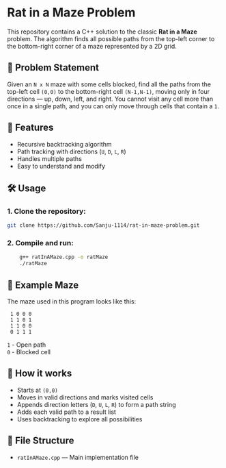 # Rat in a Maze Problem

This repository contains a C++ solution to the classic **Rat in a Maze** problem. The algorithm finds all possible paths from the top-left corner to the bottom-right corner of a maze represented by a 2D grid.

## 🧠 Problem Statement

Given an `N x N` maze with some cells blocked, find all the paths from the top-left cell `(0,0)` to the bottom-right cell `(N-1,N-1)`, moving only in four directions — up, down, left, and right. You cannot visit any cell more than once in a single path, and you can only move through cells that contain a `1`.

## 🚀 Features

- Recursive backtracking algorithm
- Path tracking with directions (`U`, `D`, `L`, `R`)
- Handles multiple paths
- Easy to understand and modify

## 🛠️ Usage

### 1. Clone the repository:
```bash
git clone https://github.com/Sanju-1114/rat-in-maze-problem.git

```

### 2.  Compile and run:
```bash
    g++ ratInAMaze.cpp -o ratMaze
    ./ratMaze
```


## 🧩 Example Maze

The maze used in this program looks like this:
   ```
    1 0 0 0
    1 1 0 1
    1 1 0 0
    0 1 1 1

  ```  

`1` - Open path  
`0` - Blocked cell  

## 🧪 How it works

- Starts at `(0,0)`
- Moves in valid directions and marks visited cells
- Appends direction letters (`D`, `U`, `L`, `R`) to form a path string
- Adds each valid path to a result list
- Uses backtracking to explore all possibilities


## 📁 File Structure

- `ratInAMaze.cpp` — Main implementation file




  